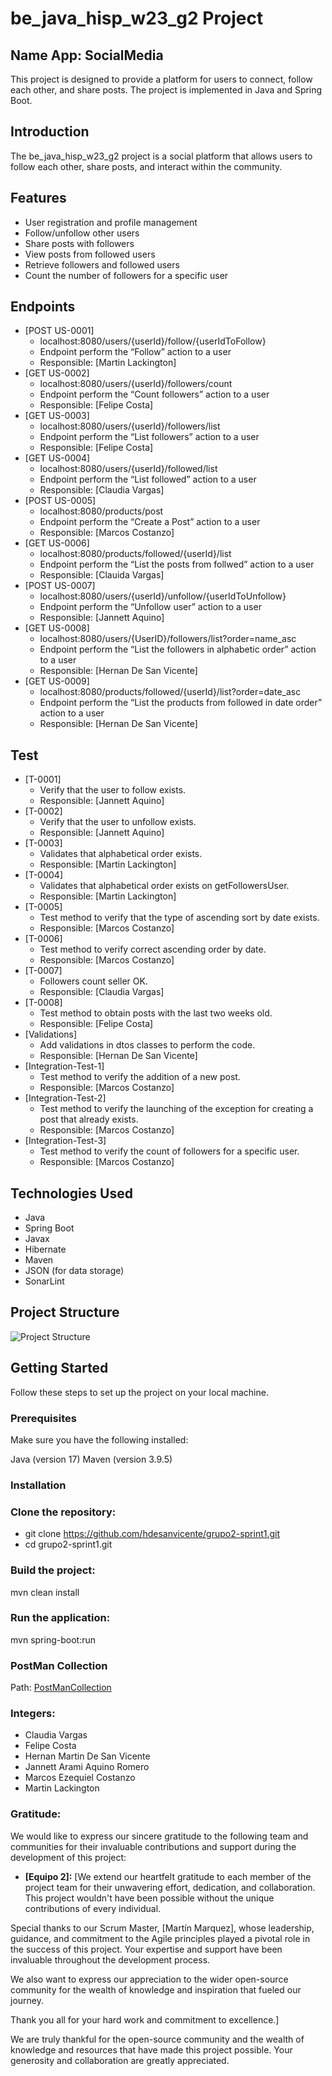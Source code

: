 # be_java_hisp_w23_g2 Project

## Name App: SocialMedia

This project is designed to provide a platform for users to connect, follow each other, and share
posts. The project is implemented in Java and Spring Boot.

## Introduction

The be_java_hisp_w23_g2 project is a social platform that allows users to follow each other, share
posts, and interact within the community.

## Features

- User registration and profile management
- Follow/unfollow other users
- Share posts with followers
- View posts from followed users
- Retrieve followers and followed users
- Count the number of followers for a specific user

## Endpoints

- [POST US-0001]
    - localhost:8080/users/{userId}/follow/{userIdToFollow}
    - Endpoint perform the “Follow” action to a user
    - Responsible: [Martin Lackington]
- [GET US-0002]
    - localhost:8080/users/{userId}/followers/count
    - Endpoint perform the “Count followers” action to a user
    - Responsible: [Felipe Costa]
- [GET US-0003]
    - localhost:8080/users/{userId}/followers/list
    - Endpoint perform the “List followers” action to a user
    - Responsible: [Felipe Costa]
- [GET US-0004]
    - localhost:8080/users/{userId}/followed/list
    - Endpoint perform the “List followed” action to a user
    - Responsible: [Claudia Vargas]
- [POST US-0005]
    - localhost:8080/products/post
    - Endpoint perform the “Create a Post” action to a user
    - Responsible: [Marcos Costanzo]
- [GET US-0006]
    - localhost:8080/products/followed/{userId}/list
    - Endpoint perform the “List the posts from follwed” action to a user
    - Responsible: [Clauida Vargas]
- [POST US-0007]
    - localhost:8080/users/{userId}/unfollow/{userIdToUnfollow}
    - Endpoint perform the “Unfollow user” action to a user
    - Responsible: [Jannett Aquino]
- [GET US-0008]
    - localhost:8080/users/{UserID}/followers/list?order=name_asc
    - Endpoint perform the “List the followers in alphabetic order” action to a user
    - Responsible: [Hernan De San Vicente]
- [GET US-0009]
    - localhost:8080/products/followed/{userId}/list?order=date_asc
    - Endpoint perform the “List the products from followed in date order” action to a user
    - Responsible: [Hernan De San Vicente]

## Test

- [T-0001]
    - Verify that the user to follow exists.
    - Responsible: [Jannett Aquino]
- [T-0002]
    - Verify that the user to unfollow exists.
    - Responsible: [Jannett Aquino]
- [T-0003]
    - Validates that alphabetical order exists.
    - Responsible: [Martin Lackington]
- [T-0004]
    - Validates that alphabetical order exists on getFollowersUser.
    - Responsible: [Martin Lackington]
- [T-0005]
    - Test method to verify that the type of ascending sort by date exists.
    - Responsible: [Marcos Costanzo]
- [T-0006]
    - Test method to verify correct ascending order by date.
    - Responsible: [Marcos Costanzo]
- [T-0007]
    - Followers count seller OK.
    - Responsible: [Claudia Vargas]
- [T-0008]
    - Test method to obtain posts with the last two weeks old.
    - Responsible: [Felipe Costa]
- [Validations]
    - Add validations in dtos classes to perform the code.
    - Responsible: [Hernan De San Vicente]
- [Integration-Test-1]
    - Test method to verify the addition of a new post.
    - Responsible: [Marcos Costanzo]
- [Integration-Test-2]
    - Test method to verify the launching of the exception for creating a post that already exists.
    - Responsible: [Marcos Costanzo]
- [Integration-Test-3]
    - Test method to verify the count of followers for a specific user.
    - Responsible: [Marcos Costanzo]

## Technologies Used

- Java
- Spring Boot
- Javax
- Hibernate
- Maven
- JSON (for data storage)
- SonarLint

## Project Structure

![Project Structure](images/project-structure.png)

## Getting Started

Follow these steps to set up the project on your local machine.

### Prerequisites

Make sure you have the following installed:

Java (version 17)
Maven (version 3.9.5)

### Installation

### Clone the repository:

- git clone https://github.com/hdesanvicente/grupo2-sprint1.git
- cd grupo2-sprint1.git

### Build the project:

mvn clean install

### Run the application:

mvn spring-boot:run

### PostMan Collection

Path: [PostManCollection](src/main/resources/Sprint%201.postman_collection.json)

### Integers:

- Claudia Vargas
- Felipe Costa
- Hernan Martin De San Vicente
- Jannett Arami Aquino Romero
- Marcos Ezequiel Costanzo
- Martin Lackington

### Gratitude:

We would like to express our sincere gratitude to the following team and communities for their
invaluable contributions and support during the development of this project:

- **[Equipo 2]:** [We extend our heartfelt gratitude to each member of the project team for their
  unwavering effort, dedication, and collaboration. This project wouldn't have been possible without
  the unique contributions of every individual.

Special thanks to our Scrum Master, [Martín Marquez], whose leadership, guidance, and commitment to
the Agile principles played a pivotal role in the success of this project. Your expertise and
support have been invaluable throughout the development process.

We also want to express our appreciation to the wider open-source community for the wealth of
knowledge and inspiration that fueled our journey.

Thank you all for your hard work and commitment to excellence.]

We are truly thankful for the open-source community and the wealth of knowledge and resources that
have made this project possible. Your generosity and collaboration are greatly appreciated.

